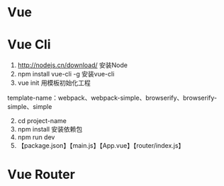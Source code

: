 <a id="top" name="top"></a>

# Vue





# Vue Cli

1. http://nodejs.cn/download/ 安装Node
2. npm install vue-cli -g  安装vue-cli
3. vue init <template-name> <project-name> 用模板初始化工程

template-name：webpack、webpack-simple、browserify、browserify-simple、simple

2. cd project-name
3. npm install 安装依赖包
4. npm run dev
5. 【package.json】【main.js】【App.vue】【router/index.js】



# Vue Router





